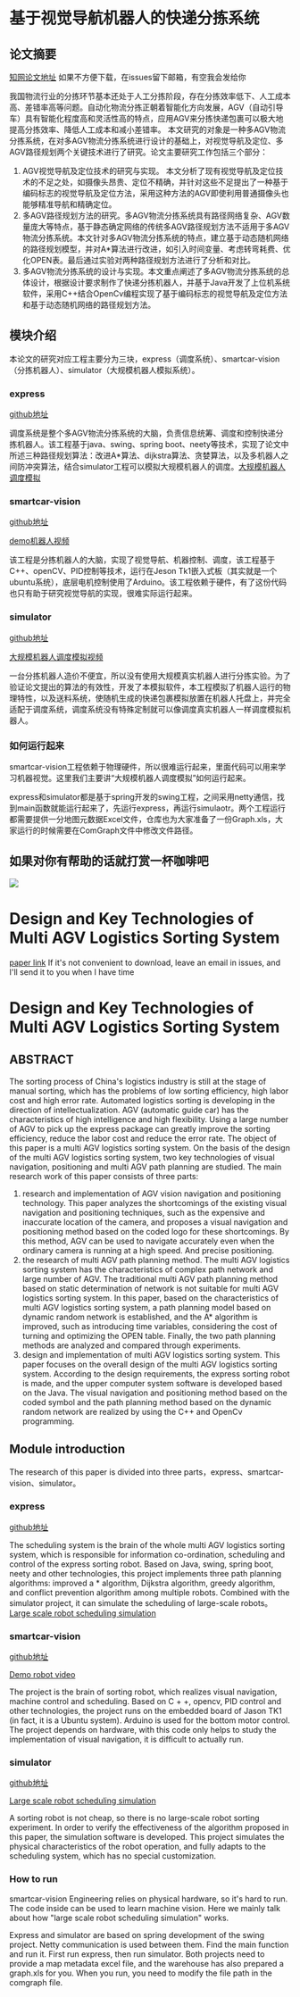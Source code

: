 # 基于视觉导航机器人的快递分拣系统
## 论文摘要
[知网论文地址](https://kns.cnki.net/KCMS/detail/detail.aspx?dbcode=CMFD&dbname=CMFD201802&filename=1018872311.nh&v=MTg3MTR6Z1Vyek9WRjI2RnJ1L0hOTE5ycEViUElSOGVYMUx1eFlTN0RoMVQzcVRyV00xRnJDVVI3cWZadWR0Rnk= "知网论文地址")  如果不方便下载，在issues留下邮箱，有空我会发给你

我国物流行业的分拣环节基本还处于人工分拣阶段，存在分拣效率低下、人工成本高、差错率高等问题。自动化物流分拣正朝着智能化方向发展，AGV（自动引导车）具有智能化程度高和灵活性高的特点，应用AGV来分拣快递包裹可以极大地提高分拣效率、降低人工成本和减小差错率。	本文研究的对象是一种多AGV物流分拣系统，在对多AGV物流分拣系统进行设计的基础上，对视觉导航及定位、多AGV路径规划两个关键技术进行了研究。论文主要研究工作包括三个部分：

1. AGV视觉导航及定位技术的研究与实现。	本文分析了现有视觉导航及定位技术的不足之处，如摄像头昂贵、定位不精确，并针对这些不足提出了一种基于编码标志的视觉导航及定位方法，采用这种方法的AGV即使利用普通摄像头也能够精准导航和精确定位。
2. 多AGV路径规划方法的研究。多AGV物流分拣系统具有路径网络复杂、AGV数量庞大等特点，基于静态确定网络的传统多AGV路径规划方法不适用于多AGV物流分拣系统。本文针对多AGV物流分拣系统的特点，建立基于动态随机网络的路径规划模型，并对A*算法进行改进，如引入时间变量、考虑转弯耗费、优化OPEN表。最后通过实验对两种路径规划方法进行了分析和对比。
3. 多AGV物流分拣系统的设计与实现。本文重点阐述了多AGV物流分拣系统的总体设计，根据设计要求制作了快递分拣机器人，并基于Java开发了上位机系统软件，采用C++结合OpenCv编程实现了基于编码标志的视觉导航及定位方法和基于动态随机网络的路径规划方法。



## 模块介绍
本论文的研究对应工程主要分为三块，express（调度系统）、smartcar-vision（分拣机器人）、simulator（大规模机器人模拟系统）。
### express 
[github地址](https://github.com/xxxtai/express "github地址")

调度系统是整个多AGV物流分拣系统的大脑，负责信息统筹、调度和控制快递分拣机器人。该工程基于java、swing、spring boot、neety等技术，实现了论文中所述三种路径规划算法：改进A*算法、dijkstra算法、贪婪算法，以及多机器人之间防冲突算法，结合simulator工程可以模拟大规模机器人的调度。[大规模机器人调度模拟](https://v.qq.com/x/page/c3050fw4ria.html)


### smartcar-vision
[github地址](https://github.com/xxxtai/smartcar-vision "github地址")

[demo机器人视频](https://xxxtai-arthas-hot-swap.oss-cn-beijing.aliyuncs.com/moda/d4427af0b2261e1b2fe12b7d5fced3b6.mp4 "demo机器人视频")

该工程是分拣机器人的大脑，实现了视觉导航、机器控制、调度，该工程基于C++、openCV、PID控制等技术，运行在Jeson Tk1嵌入式板（其实就是一个ubuntu系统），底层电机控制使用了Arduino。该工程依赖于硬件，有了这份代码也只有助于研究视觉导航的实现，很难实际运行起来。

### simulator
[github地址](https://github.com/xxxtai/simulator "github地址")

[大规模机器人调度模拟视频](https://xxxtai-arthas-hot-swap.oss-cn-beijing.aliyuncs.com/moda/7560e2d688531d315c58816c94053f59.mp4)

一台分拣机器人造价不便宜，所以没有使用大规模真实机器人进行分拣实验。为了验证论文提出的算法的有效性，开发了本模拟软件，本工程模拟了机器人运行的物理特性，以及送料系统，使随机生成的快递包裹模拟放置在机器人托盘上，并完全适配于调度系统，调度系统没有特殊定制就可以像调度真实机器人一样调度模拟机器人。

### 如何运行起来
smartcar-vision工程依赖于物理硬件，所以很难运行起来，里面代码可以用来学习机器视觉。这里我们主要讲“大规模机器人调度模拟”如何运行起来。

express和simulator都是基于spring开发的swing工程，之间采用netty通信，找到main函数就能运行起来了，先运行express，再运行simulaotr。两个工程运行都需要提供一分地图元数据Excel文件，仓库也为大家准备了一份Graph.xls，大家运行的时候需要在ComGraph文件中修改文件路径。

## 如果对你有帮助的话就打赏一杯咖啡吧
![](https://user-gold-cdn.xitu.io/2020/1/12/16f9916c9960ef7e?w=1282&h=716&f=jpeg&s=64952)

# Design and Key Technologies of Multi AGV Logistics Sorting System
[paper link](https://kns.cnki.net/KCMS/detail/detail.aspx?dbcode=CMFD&dbname=CMFD201802&filename=1018872311.nh&v=MTg3MTR6Z1Vyek9WRjI2RnJ1L0hOTE5ycEViUElSOGVYMUx1eFlTN0RoMVQzcVRyV00xRnJDVVI3cWZadWR0Rnk= "知网论文地址")    If it's not convenient to download, leave an email in issues, and I'll send it to you when I have time
# Design and Key Technologies of Multi AGV Logistics Sorting System 
## ABSTRACT
The sorting process of China's logistics industry is still at the stage of manual sorting, which has the problems of low sorting efficiency, high labor cost and high error rate. Automated logistics sorting is developing in the direction of intellectualization. AGV (automatic guide car) has the characteristics of high intelligence and high flexibility. Using a large number of AGV to pick up the express package can greatly improve the sorting efficiency, reduce the labor cost and reduce the error rate. The object of this paper is a multi AGV logistics sorting system. On the basis of the design of the multi AGV logistics sorting system, two key technologies of visual navigation, positioning and multi AGV path planning are studied. The main research work of this paper consists of three parts:
1. research and implementation of AGV vision navigation and positioning technology. This paper analyzes the shortcomings of the existing visual navigation and positioning techniques, such as the expensive and inaccurate location of the camera, and proposes a visual navigation and positioning method based on the coded logo for these shortcomings. By this method, AGV can be used to navigate accurately even when the ordinary camera is running at a high speed. And precise positioning.
2. the research of multi AGV path planning method. The multi AGV logistics sorting system has the characteristics of complex path network and large number of AGV. The traditional multi AGV path planning method based on static determination of network is not suitable for multi AGV logistics sorting system. In this paper, based on the characteristics of multi AGV logistics sorting system, a path planning model based on dynamic random network is established, and the A* algorithm is improved, such as introducing time variables, considering the cost of turning and optimizing the OPEN table. Finally, the two path planning methods are analyzed and compared through experiments.
3. design and implementation of multi AGV logistics sorting system. This paper focuses on the overall design of the multi AGV logistics sorting system. According to the design requirements, the express sorting robot is made, and the upper computer system software is developed based on the Java. The visual navigation and positioning method based on the coded symbol and the path planning method based on the dynamic random network are realized by using the C++ and OpenCv programming.



## Module introduction
The research of this paper is divided into three parts，express、smartcar-vision、simulator。
### express 
[github地址](https://github.com/xxxtai/express "github地址")

The scheduling system is the brain of the whole multi AGV logistics sorting system, which is responsible for information co-ordination, scheduling and control of the express sorting robot. Based on Java, swing, spring boot, neety and other technologies, this project implements three path planning algorithms: improved a * algorithm, Dijkstra algorithm, greedy algorithm, and conflict prevention algorithm among multiple robots. Combined with the simulator project, it can simulate the scheduling of large-scale robots。[Large scale robot scheduling simulation](https://v.qq.com/x/page/c3050fw4ria.html)


### smartcar-vision
[github地址](https://github.com/xxxtai/smartcar-vision "github地址")

[Demo robot video](https://xxxtai-arthas-hot-swap.oss-cn-beijing.aliyuncs.com/moda/d4427af0b2261e1b2fe12b7d5fced3b6.mp4 "demo机器人视频")

The project is the brain of sorting robot, which realizes visual navigation, machine control and scheduling. Based on C + +, opencv, PID control and other technologies, the project runs on the embedded board of Jason TK1 (in fact, it is a Ubuntu system). Arduino is used for the bottom motor control. The project depends on hardware, with this code only helps to study the implementation of visual navigation, it is difficult to actually run.

### simulator
[github地址](https://github.com/xxxtai/simulator "github地址")

[Large scale robot scheduling simulation](https://xxxtai-arthas-hot-swap.oss-cn-beijing.aliyuncs.com/moda/7560e2d688531d315c58816c94053f59.mp4)

A sorting robot is not cheap, so there is no large-scale robot sorting experiment. In order to verify the effectiveness of the algorithm proposed in this paper, the simulation software is developed. This project simulates the physical characteristics of the robot operation, and fully adapts to the scheduling system, which has no special customization.

### How to run
smartcar-vision Engineering relies on physical hardware, so it's hard to run. The code inside can be used to learn machine vision. Here we mainly talk about how "large scale robot scheduling simulation" works.

Express and simulator are based on spring development of the swing project. Netty communication is used between them. Find the main function and run it. First run express, then run simulator. Both projects need to provide a map metadata excel file, and the warehouse has also prepared a graph.xls for you. When you run, you need to modify the file path in the comgraph file.

